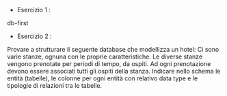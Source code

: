 - Esercizio 1 :

db-first

- Esercizio 2 :

Provare a strutturare il seguente database che modellizza un hotel:
Ci sono varie stanze, ognuna con le proprie caratteristiche.
Le diverse stanze vengono prenotate per periodi di tempo, da ospiti.
Ad ogni prenotazione devono essere associati tutti gli ospiti della stanza.
Indicare nello schema le entità (tabelle), le colonne per ogni entità con relativo data type e le tipologie di relazioni tra le tabelle.
